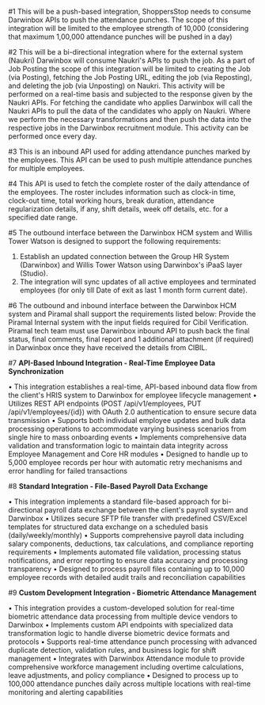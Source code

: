 #1
This will be a push-based integration, ShoppersStop needs to consume Darwinbox APIs to push the attendance punches. The
scope of this integration will be limited to the employee strength of 10,000 (considering that maximum 1,00,000 attendance
punches will be pushed in a day)

#2
This will be a bi-directional integration where for the external system (Naukri) Darwinbox will consume Naukri's APIs to push the
job. As a part of Job Posting the scope of this integration will be limited to creating the Job (via Posting), fetching the Job Posting
URL, editing the job (via Reposting), and deleting the job (via Unposting) on Naukri. This activity will be performed on a real-time
basis and subjected to the response given by the Naukri APIs.
For fetching the candidate who applies Darwinbox will call the Naukri APIs to pull the data of the candidates who apply on
Naukri. Where we perform the necessary transformations and then push the data into the respective jobs in the Darwinbox
recruitment module. This activity can be performed once every day.

#3
This is an inbound API used for adding attendance punches marked by the employees. This API can be used to push multiple attendance
punches for multiple employees.

#4
This API is used to fetch the complete roster of the daily attendance of the employees. The roster includes information such as clock-in
time, clock-out time, total working hours, break duration, attendance regularization details, if any, shift details, week off details, etc. for a
specified date range.

#5
The outbound interface between the Darwinbox HCM system and Willis Tower Watson is designed to support the following
requirements:

1. Establish an updated connection between the Group HR System (Darwinbox) and Willis Tower Watson using Darwinbox's
   iPaaS layer (Studio).
2. The integration will sync updates of all active employees and terminated employees (for only till Date of exit as last 1 month
   form current date).

#6
The outbound and inbound interface between the Darwinbox HCM system and Piramal shall support the requirements listed below:
Provide the Piramal Internal system with the input fields required for Cibil Verification.
Piramal tech team must use Darwinbox inbound API to push back the final status, final comments, final report and 1 additional attachment (if required) in Darwinbox once they have
received the details from CIBIL.

#7
**API-Based Inbound Integration - Real-Time Employee Data Synchronization**

• This integration establishes a real-time, API-based inbound data flow from the client's HRIS system to Darwinbox for employee lifecycle management
• Utilizes REST API endpoints (POST /api/v1/employees, PUT /api/v1/employees/{id}) with OAuth 2.0 authentication to ensure secure data transmission
• Supports both individual employee updates and bulk data processing operations to accommodate varying business scenarios from single hire to mass onboarding events
• Implements comprehensive data validation and transformation logic to maintain data integrity across Employee Management and Core HR modules
• Designed to handle up to 5,000 employee records per hour with automatic retry mechanisms and error handling for failed transactions

#8
**Standard Integration - File-Based Payroll Data Exchange**

• This integration implements a standard file-based approach for bi-directional payroll data exchange between the client's payroll system and Darwinbox
• Utilizes secure SFTP file transfer with predefined CSV/Excel templates for structured data exchange on a scheduled basis (daily/weekly/monthly)
• Supports comprehensive payroll data including salary components, deductions, tax calculations, and compliance reporting requirements
• Implements automated file validation, processing status notifications, and error reporting to ensure data accuracy and processing transparency
• Designed to process payroll files containing up to 10,000 employee records with detailed audit trails and reconciliation capabilities

#9
**Custom Development Integration - Biometric Attendance Management**

• This integration provides a custom-developed solution for real-time biometric attendance data processing from multiple device vendors to Darwinbox
• Implements custom API endpoints with specialized data transformation logic to handle diverse biometric device formats and protocols
• Supports real-time attendance punch processing with advanced duplicate detection, validation rules, and business logic for shift management
• Integrates with Darwinbox Attendance module to provide comprehensive workforce management including overtime calculations, leave adjustments, and policy compliance
• Designed to process up to 100,000 attendance punches daily across multiple locations with real-time monitoring and alerting capabilities
